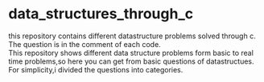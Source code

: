 # data_structures_through_c
this repository contains different datastructure problems solved through c.<br>
The question is in the comment of each code.<br>
This repository shows different data structure problems form basic to real time problems,so here you can get from basic questions of datastructues.<br>
For simplicity,i divided the questions into categories.
